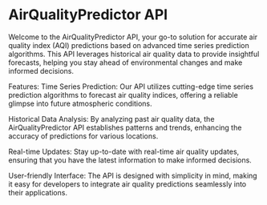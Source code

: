 <h1>AirQualityPredictor API</h1>
Welcome to the AirQualityPredictor API, your go-to solution for accurate air quality index (AQI) predictions based on advanced time series prediction algorithms. This API leverages historical air quality data to provide insightful forecasts, helping you stay ahead of environmental changes and make informed decisions.

Features:
Time Series Prediction: Our API utilizes cutting-edge time series prediction algorithms to forecast air quality indices, offering a reliable glimpse into future atmospheric conditions.

Historical Data Analysis: By analyzing past air quality data, the AirQualityPredictor API establishes patterns and trends, enhancing the accuracy of predictions for various locations.

Real-time Updates: Stay up-to-date with real-time air quality updates, ensuring that you have the latest information to make informed decisions.

User-friendly Interface: The API is designed with simplicity in mind, making it easy for developers to integrate air quality predictions seamlessly into their applications.
